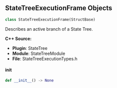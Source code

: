 ## StateTreeExecutionFrame Objects

```python
class StateTreeExecutionFrame(StructBase)
```

Describes an active branch of a State Tree.

**C++ Source:**

- **Plugin**: StateTree
- **Module**: StateTreeModule
- **File**: StateTreeExecutionTypes.h

<a id="unreal.StateTreeExecutionFrame.__init__"></a>

#### __init__

```python
def __init__() -> None
```

<a id="unreal.StateTreeTransitionResult"></a>